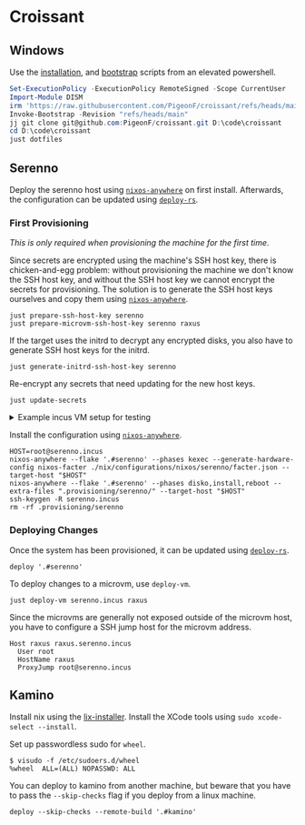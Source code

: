 <!--
SPDX-FileCopyrightText: 2025 Jonas Fierlings <fnoegip@gmail.com>

SPDX-License-Identifier: CC-BY-4.0
-->

# Croissant

## Windows

Use the [installation](./scripts/Windows-Install.ps1), and [bootstrap](./scripts/Windows-Bootstrap.ps1) scripts from an elevated powershell.

```powershell
Set-ExecutionPolicy -ExecutionPolicy RemoteSigned -Scope CurrentUser
Import-Module DISM
irm 'https://raw.githubusercontent.com/PigeonF/croissant/refs/heads/main/scripts/Windows-Install.ps1' | iex
Invoke-Bootstrap -Revision "refs/heads/main"
jj git clone git@github.com:PigeonF/croissant.git D:\code\croissant
cd D:\code\croissant
just dotfiles
```

## Serenno

Deploy the serenno host using [`nixos-anywhere`] on first install.
Afterwards, the configuration can be updated using [`deploy-rs`].

[`nixos-anywhere`]: https://github.com/nix-community/nixos-anywhere
[`deploy-rs`]: https://github.com/serokell/deploy-rs

### First Provisioning

_This is only required when provisioning the machine for the first time_.

Since secrets are encrypted using the machine's SSH host key, there is chicken-and-egg problem:
without provisioning the machine we don't know the SSH host key, and without the SSH host key we cannot encrypt the secrets for provisioning.
The solution is to generate the SSH host keys ourselves and copy them using [`nixos-anywhere`].

```console
just prepare-ssh-host-key serenno
just prepare-microvm-ssh-host-key serenno raxus
```

If the target uses the initrd to decrypt any encrypted disks, you also have to generate SSH host keys for the initrd.

```console
just generate-initrd-ssh-host-key serenno
```

Re-encrypt any secrets that need updating for the new host keys.

```console
just update-secrets
```

<details>
<summary>
Example incus VM setup for testing
</summary>

I currently test _serenno_ in an [incus](https://linuxcontainers.org/incus/) VM.
First, prepare a live installer ISO image (it does not matter which distribution).

```console
incus launch images:debian/bookworm serenno --vm -c limits.cpu=2 -c limits.memory=4GiB -d root,size=64GiB
incus exec serenno -- apt-get install -y curl ssh
incus exec serenno -- curl https://github.com/PigeonF.keys -o .ssh/authorized_keys
incus exec serenno -- chmod 0600 .ssh/authorized_keys
ssh-keygen -R serenno.incus
ssh root@serenno.incus "hostname"
```

</details>

Install the configuration using [`nixos-anywhere`].

```console
HOST=root@serenno.incus
nixos-anywhere --flake '.#serenno' --phases kexec --generate-hardware-config nixos-facter ./nix/configurations/nixos/serenno/facter.json --target-host "$HOST"
nixos-anywhere --flake '.#serenno' --phases disko,install,reboot --extra-files ".provisioning/serenno/" --target-host "$HOST"
ssh-keygen -R serenno.incus
rm -rf .provisioning/serenno
```

### Deploying Changes

Once the system has been provisioned, it can be updated using [`deploy-rs`].

```console
deploy '.#serenno'
```

To deploy changes to a microvm, use `deploy-vm`.

```console
just deploy-vm serenno.incus raxus
```

Since the microvms are generally not exposed outside of the microvm host, you have to configure a SSH jump host for the microvm address.

```ssh-config
Host raxus raxus.serenno.incus
  User root
  HostName raxus
  ProxyJump root@serenno.incus
```

## Kamino

Install nix using the [lix-installer](https://lix.systems/install/#on-any-other-linuxmacos-system).
Install the XCode tools using `sudo xcode-select --install`.

Set up passwordless sudo for `wheel`.

```console
$ visudo -f /etc/sudoers.d/wheel
%wheel  ALL=(ALL) NOPASSWD: ALL
```

You can deploy to kamino from another machine, but beware that you have to pass the `--skip-checks` flag if you deploy from a linux machine.

```console
deploy --skip-checks --remote-build '.#kamino'
```
